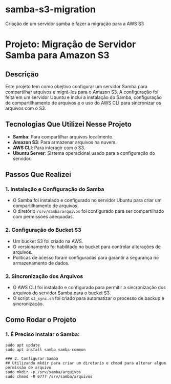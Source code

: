 # samba-s3-migration
Criação de um servidor samba e fazer a migração para a AWS S3

# Projeto: Migração de Servidor Samba para Amazon S3

## Descrição

Este projeto tem como obejtivo configurar um servidor Samba para compartilhar arquivos e migrá-los para o Amazon S3. A configuração foi feita em um servidor Ubuntu e inclui a instalação do Samba, configuração de compartilhamento de arquivos e o uso do AWS CLI para sincronizar os arquivos com o S3.

## Tecnologias Que Utilizei Nesse Projeto
- **Samba**: Para compartilhar arquivos localmente.
- **Amazon S3**: Para armazenar arquivos na nuvem.
- **AWS CLI**: Para interagir com o S3.
- **Ubuntu Server**: Sistema operacional usado para a configuração do servidor.

## Passos Que Realizei

### 1. Instalação e Configuração do Samba
- O Samba foi instalado e configurado no servidor Ubuntu para criar um compartilhamento de arquivos.
- O diretório `/srv/samba/arquivos` foi configurado para ser compartilhado com permissões adequadas.

### 2. Configuração do Bucket S3
- Um bucket S3 foi criado na AWS.
- O versionamento foi habilitado no bucket para controlar alterações de arquivos.
- Políticas de acesso foram configuradas para garantir a segurança no armazenamento de dados.

### 3. Sincronização dos Arquivos
- O AWS CLI foi instalado e configurado para permitir a sincronização dos arquivos do servidor Samba para o bucket S3.
- O script `s3_sync.sh` foi criado para automatizar o processo de backup e sincronização.

## Como Rodar o Projeto

### 1. É Preciso Instalar o Samba:
```pelo bash do ubuntu
sudo apt update
sudo apt install samba samba-common

### 2. Configurar Samba
## Utilizando mkdir para criar um diretorio e chmod para alterar algum permissão de arquivo
sudo mkdir -p /srv/samba/arquivos
sudo chmod -R 0777 /srv/samba/arquivos

